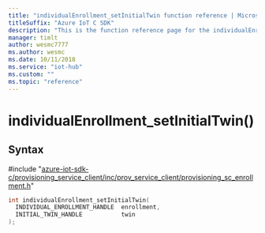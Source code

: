 ```yaml
---                             
title: "individualEnrollment_setInitialTwin function reference | Microsoft Docs" 
titleSuffix: "Azure IoT C SDK"            
description: "This is the function reference page for the individualEnrollment_setInitialTwin() function in the Azure IoT C SDK. This SDK is used with Azure IoT Hub and Azure IoT Hub Device Provisioning Service"            
manager: timlt                 
author: wesmc7777              
ms.author: wesmc               
ms.date: 10/11/2018                    
ms.service: "iot-hub"             
ms.custom: ""                
ms.topic: "reference"        
---                            
```


# individualEnrollment_setInitialTwin()

## Syntax

\#include "[azure-iot-sdk-c/provisioning_service_client/inc/prov_service_client/provisioning_sc_enrollment.h](../provisioning-sc-enrollment-h.md)"  
```C
int individualEnrollment_setInitialTwin(
  INDIVIDUAL_ENROLLMENT_HANDLE  enrollment,
  INITIAL_TWIN_HANDLE           twin
);
```

